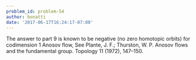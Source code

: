 ```yaml
---
problem_id: problem-54
author: bonatti
date: '2017-06-17T16:24:17-07:00'
---
```

The answer to part 9 is known to be negative (no zero homotopic orbits) for
codimension $1$ Anosov flow, See Plante, J. F.; Thurston, W. P. Anosov flows
and the fundamental group. Topology 11 (1972), 147–150.

